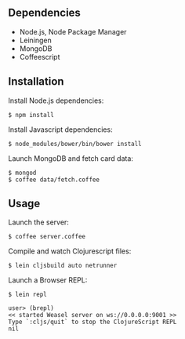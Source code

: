 ## Dependencies

* Node.js, Node Package Manager
* Leiningen
* MongoDB
* Coffeescript


## Installation

Install Node.js dependencies:

```
$ npm install
```

Install Javascript dependencies:

```
$ node_modules/bower/bin/bower install
```

Launch MongoDB and fetch card data:

```
$ mongod
$ coffee data/fetch.coffee
```

## Usage

Launch the server:

```
$ coffee server.coffee
```

Compile and watch Clojurescript files:

```
$ lein cljsbuild auto netrunner
```

Launch a Browser REPL:

```
$ lein repl

user> (brepl)
<< started Weasel server on ws://0.0.0.0:9001 >>
Type `:cljs/quit` to stop the ClojureScript REPL
nil
```

